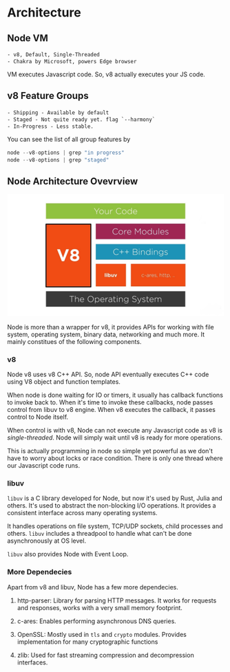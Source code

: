 # Architecture

## Node VM

    - v8, Default, Single-Threaded
    - Chakra by Microsoft, powers Edge browser

VM executes Javascript code. So, v8 actually executes your JS code.

## v8 Feature Groups

    - Shipping - Available by default
    - Staged - Not quite ready yet. flag `--harmony`
    - In-Progress - Less stable.

You can see the list of all group features by 

```js
node --v8-options | grep "in progress"
node --v8-options | grep "staged"
```

## Node Architecture Ovevrview

![Node Architecture](./nodearchitecture.jpg "Node Architecture")

Node is more than a wrapper for v8, it provides APIs for working with file system, operating system, binary data, networking and much more. It mainly constitues of the following components.

### v8

Node v8 uses v8 C++ API. So, node API eventually executes C++ code using V8 object and function templates.

When node is done waiting for IO or timers, it usually has callback functions to invoke back to. When it's time to invoke these callbacks, node passes control from libuv to v8 engine. When v8 executes the callback, it passes control to Node itself. 

When control is with v8, Node can not execute any Javascript code as v8 is *single-threaded*. Node will simply wait until v8 is ready for more operations. 

This is actually programming in node so simple yet powerful as we don't have to worry about locks or race condition. There is only one thread where our Javascript code runs.

### libuv

`libuv` is a C library developed for Node, but now it's used by Rust, Julia and others. It's used to abstract the non-blocking I/O operations. It provides a consistent interface across many operating systems. 

It handles operations on file system, TCP/UDP sockets, child processes and others. `libuv` includes a threadpool to handle what can't be done asynchronously at OS level. 

`libuv` also provides Node with Event Loop.

### More Dependecies

Apart from v8 and libuv, Node has a few more dependecies.

1. http-parser: Library for parsing HTTP messages. It works for requests and responses, works with a very small memory footprint.

2. c-ares: Enables performing asynchronous DNS queries.

3. OpenSSL: Mostly used in `tls` and `crypto` modules. Provides implementation for many cryptographic functions

4. zlib: Used for fast streaming compression and decompression interfaces.

